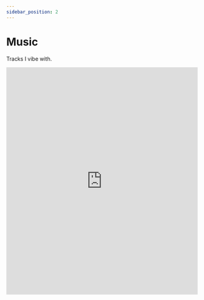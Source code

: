 ```yaml
---
sidebar_position: 2
---
```


# Music

Tracks I vibe with.

<iframe 
  style={{borderRadius: '12px'}}
  src="https://open.spotify.com/embed/playlist/6go8wCIPZxFpO3JDvpYod6?utm_source=generator" 
  width="100%" 
  height="600"
  frameBorder="0" 
  allowfullscreen="" 
  allow="autoplay; clipboard-write; encrypted-media; fullscreen; picture-in-picture"
  loading="lazy">
</iframe>